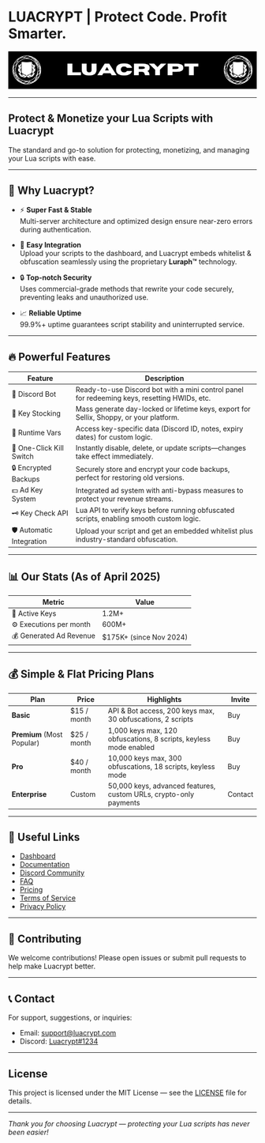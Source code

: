 # LUACRYPT | Protect Code. Profit Smarter.
![Luacrypt](https://raw.githubusercontent.com/XENFLIX3R/Luacrypt/refs/heads/main/imgs/Luacrypt%20(1).png)

---

## Protect & Monetize your Lua Scripts with Luacrypt

The standard and go-to solution for protecting, monetizing, and managing your Lua scripts with ease.

---

## 🚀 Why Luacrypt?

- ⚡ **Super Fast & Stable**  
  Multi-server architecture and optimized design ensure near-zero errors during authentication.

- 🔧 **Easy Integration**  
  Upload your scripts to the dashboard, and Luacrypt embeds whitelist & obfuscation seamlessly using the proprietary **Luraph™️** technology.

- 🔒 **Top-notch Security**  
  Uses commercial-grade methods that rewrite your code securely, preventing leaks and unauthorized use.

- 📈 **Reliable Uptime**  
  99.9%+ uptime guarantees script stability and uninterrupted service.

---

## 🔥 Powerful Features

| Feature            | Description                                                                                   |
|--------------------|-----------------------------------------------------------------------------------------------|
| 🤖 Discord Bot     | Ready-to-use Discord bot with a mini control panel for redeeming keys, resetting HWIDs, etc. |
| 🔑 Key Stocking    | Mass generate day-locked or lifetime keys, export for Sellix, Shoppy, or your platform.      |
| 📜 Runtime Vars    | Access key-specific data (Discord ID, notes, expiry dates) for custom logic.                  |
| 🛑 One-Click Kill Switch | Instantly disable, delete, or update scripts—changes take effect immediately.           |
| 🔒 Encrypted Backups | Securely store and encrypt your code backups, perfect for restoring old versions.           |
| 💵 Ad Key System   | Integrated ad system with anti-bypass measures to protect your revenue streams.               |
| 🗝️ Key Check API   | Lua API to verify keys before running obfuscated scripts, enabling smooth custom logic.       |
| 🛡️ Automatic Integration | Upload your script and get an embedded whitelist plus industry-standard obfuscation.    |

---

## 📊 Our Stats (As of April 2025)

| Metric                  | Value               |
|-------------------------|---------------------|
| 🔑 Active Keys           | 1.2M+               |
| ⚙️ Executions per month  | 600M+               |
| 💰 Generated Ad Revenue  | $175K+ (since Nov 2024) |

---

## 💰 Simple & Flat Pricing Plans

| Plan      | Price       | Highlights                                                        | Invite |
|-----------|-------------|------------------------------------------------------------------|--------|
| **Basic** | $15 / month | API & Bot access, 200 keys max, 30 obfuscations, 2 scripts       | Buy    |
| **Premium** (Most Popular) | $25 / month | 1,000 keys max, 120 obfuscations, 8 scripts, keyless mode enabled | Buy    |
| **Pro**   | $40 / month | 10,000 keys max, 300 obfuscations, 18 scripts, keyless mode     | Buy    |
| **Enterprise** | Custom  | 50,000 keys, advanced features, custom URLs, crypto-only payments | Contact|

---

## 🔗 Useful Links

- [Dashboard](https://yourluacryptdashboard.com)
- [Documentation](https://docs.luacrypt.com)
- [Discord Community](https://discord.gg/yourdiscord)
- [FAQ](https://luacrypt.com/faq)
- [Pricing](https://luacrypt.com/pricing)
- [Terms of Service](https://luacrypt.com/terms)
- [Privacy Policy](https://luacrypt.com/privacy)

---

## 🤝 Contributing

We welcome contributions! Please open issues or submit pull requests to help make Luacrypt better.

---

## 📞 Contact

For support, suggestions, or inquiries:

- Email: support@luacrypt.com  
- Discord: [Luacrypt#1234](https://discord.gg/yourdiscord)

---

## License

This project is licensed under the MIT License — see the [LICENSE](LICENSE) file for details.

---

*Thank you for choosing Luacrypt — protecting your Lua scripts has never been easier!*

